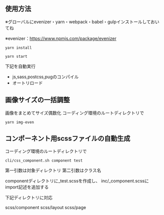 ## 使用方法
※グローバルにevenizer・yarn・webpack・babel・gulpインストールしておいてね

※evenizer：https://www.npmjs.com/package/evenizer

```
yarn install
```

```
yarn start
```
下記を自動実行

* js,sass,postcss,pugのコンパイル
* オートリロード

## 画像サイズの一括調整
画像をまとめてサイズ偶数化
コーディング環境のルートディレクトリで

```
yarn img-even
```

## コンポーネント用scssファイルの自動生成

コーディング環境のルートディレクトリで

```
cli/css_component.sh component test
```

第一引数は対象ディレクトリ
第二引数はクラス名

componentディレクトリに_test.scssを作成し、
inc/_component.scssにimport記述を追加する

下記ディレクトリに対応

scss/component
scss/layout
scss/page
